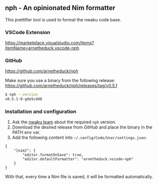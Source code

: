 
## nph - An opinionated Nim formatter
This prettifier tool is used to format the nwaku code base.

### VSCode Extension
https://marketplace.visualstudio.com/items?itemName=arnetheduck.vscode-nph

### GitHub
https://github.com/arnetheduck/nph

Make sure you use a binary from the following release:
https://github.com/arnetheduck/nph/releases/tag/v0.5.1

```bash
$ nph --version
v0.5.1-0-gde5cd48
```

### Installation and configuration
1. Ask the [nwaku team](https://discord.com/channels/1110799176264056863/1111541184490393691) about the required `nph` version.
2. Download the desired release from _GitHub_ and place the binary in the PATH env var.
3. Add the following content into `~/.config/Code/User/settings.json`:

```
{
    "[nim]": {
        "editor.formatOnSave": true,
        "editor.defaultFormatter": "arnetheduck.vscode-nph"
    }
}
```

With that, every time a Nim file is saved, it will be formatted automatically.

